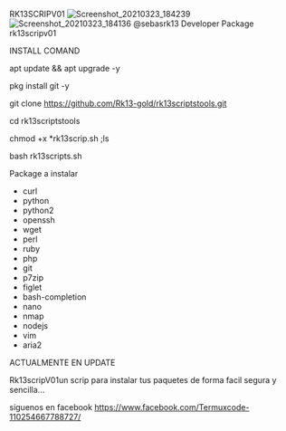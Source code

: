 RK13SCRIPV01
![Screenshot_20210323_184239](https://user-images.githubusercontent.com/74474967/112233753-fb610a80-8c08-11eb-9f30-377fd6d1abe0.jpg)
![Screenshot_20210323_184136](https://user-images.githubusercontent.com/74474967/112233887-467b1d80-8c09-11eb-87eb-8e6a28671a0d.jpg)
@sebasrk13 Developer
Package rk13scripv01


INSTALL COMAND


apt update && apt upgrade -y


pkg install git -y


git clone https://github.com/Rk13-gold/rk13scriptstools.git


cd rk13scriptstools


chmod +x *rk13scrip.sh ;ls


bash rk13scripts.sh


Package a instalar 
* curl
* python
* python2
* openssh
* wget
* perl
* ruby
* php
* git
* p7zip
* figlet
* bash-completion
* nano
* nmap
* nodejs
* vim
* aria2

ACTUALMENTE EN UPDATE

Rk13scripV01un scrip para instalar tus paquetes de forma facil segura y sencilla... 

siguenos en facebook
https://www.facebook.com/Termuxcode-110254667788727/

